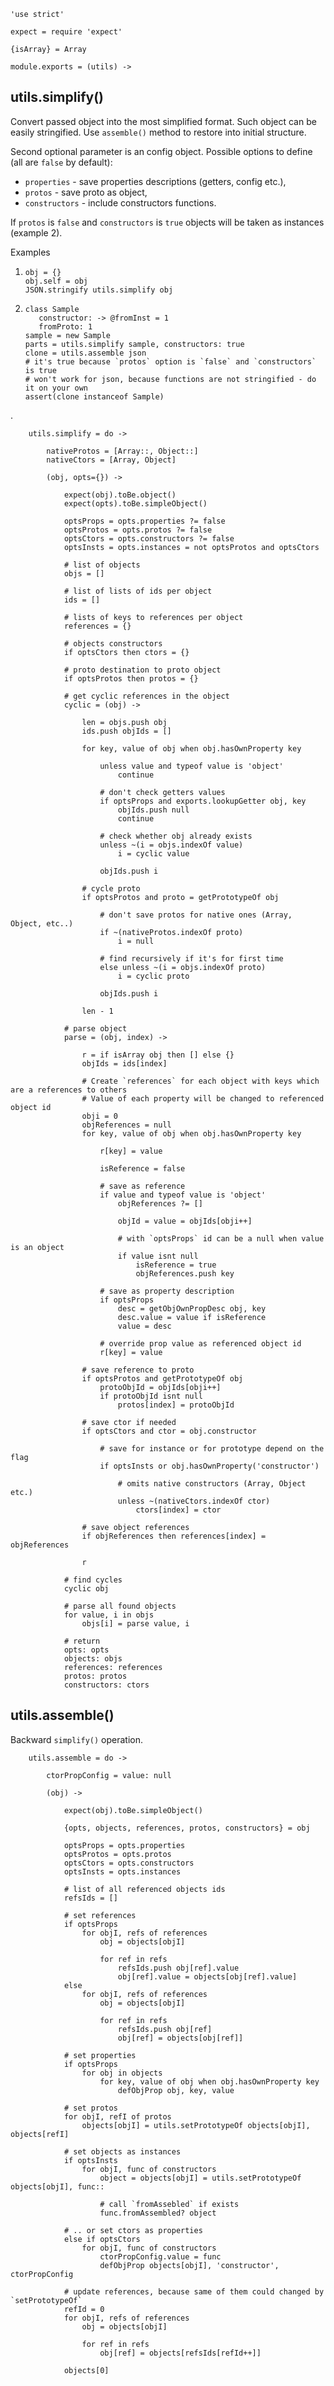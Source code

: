 	'use strict'

	expect = require 'expect'

	{isArray} = Array

	module.exports = (utils) ->

utils.simplify()
----------------

Convert passed object into the most simplified format.
Such object can be easily stringified.
Use `assemble()` method to restore into initial structure.

Second optional parameter is an config object.
Possible options to define (all are `false` by default):
  - `properties` - save properties descriptions (getters, config etc.),
  - `protos` - save proto as object,
  - `constructors` - include constructors functions.

If `protos` is `false` and `constructors` is `true` objects will be taken as instances (example 2).

Examples
  1. ```
     obj = {}
     obj.self = obj
     JSON.stringify utils.simplify obj
     ```
  2. ```
     class Sample
     	constructor: -> @fromInst = 1
     	fromProto: 1
     sample = new Sample
     parts = utils.simplify sample, constructors: true
     clone = utils.assemble json
     # it's true because `protos` option is `false` and `constructors` is true
     # won't work for json, because functions are not stringified - do it on your own
     assert(clone instanceof Sample)
     ```

.

		utils.simplify = do ->

			nativeProtos = [Array::, Object::]
			nativeCtors = [Array, Object]

			(obj, opts={}) ->

				expect(obj).toBe.object()
				expect(opts).toBe.simpleObject()

				optsProps = opts.properties ?= false
				optsProtos = opts.protos ?= false
				optsCtors = opts.constructors ?= false
				optsInsts = opts.instances = not optsProtos and optsCtors

				# list of objects
				objs = []

				# list of lists of ids per object
				ids = []

				# lists of keys to references per object
				references = {}

				# objects constructors
				if optsCtors then ctors = {}

				# proto destination to proto object
				if optsProtos then protos = {}

				# get cyclic references in the object
				cyclic = (obj) ->

					len = objs.push obj
					ids.push objIds = []

					for key, value of obj when obj.hasOwnProperty key

						unless value and typeof value is 'object'
							continue

						# don't check getters values
						if optsProps and exports.lookupGetter obj, key
							objIds.push null
							continue

						# check whether obj already exists
						unless ~(i = objs.indexOf value)
							i = cyclic value

						objIds.push i

					# cycle proto
					if optsProtos and proto = getPrototypeOf obj

						# don't save protos for native ones (Array, Object, etc..)
						if ~(nativeProtos.indexOf proto)
							i = null

						# find recursively if it's for first time
						else unless ~(i = objs.indexOf proto)
							i = cyclic proto

						objIds.push i

					len - 1

				# parse object
				parse = (obj, index) ->

					r = if isArray obj then [] else {}
					objIds = ids[index]

					# Create `references` for each object with keys which are a references to others
					# Value of each property will be changed to referenced object id
					obji = 0
					objReferences = null
					for key, value of obj when obj.hasOwnProperty key

						r[key] = value

						isReference = false

						# save as reference
						if value and typeof value is 'object'
							objReferences ?= []

							objId = value = objIds[obji++]

							# with `optsProps` id can be a null when value is an object
							if value isnt null
								isReference = true
								objReferences.push key

						# save as property description
						if optsProps
							desc = getObjOwnPropDesc obj, key
							desc.value = value if isReference
							value = desc

						# override prop value as referenced object id
						r[key] = value

					# save reference to proto
					if optsProtos and getPrototypeOf obj
						protoObjId = objIds[obji++]
						if protoObjId isnt null
							protos[index] = protoObjId

					# save ctor if needed
					if optsCtors and ctor = obj.constructor

						# save for instance or for prototype depend on the flag
						if optsInsts or obj.hasOwnProperty('constructor')

							# omits native constructors (Array, Object etc.)
							unless ~(nativeCtors.indexOf ctor)
								ctors[index] = ctor

					# save object references
					if objReferences then references[index] = objReferences

					r

				# find cycles
				cyclic obj

				# parse all found objects
				for value, i in objs
					objs[i] = parse value, i

				# return
				opts: opts
				objects: objs
				references: references
				protos: protos
				constructors: ctors

utils.assemble()
----------------

Backward `simplify()` operation.

		utils.assemble = do ->

			ctorPropConfig = value: null

			(obj) ->

				expect(obj).toBe.simpleObject()

				{opts, objects, references, protos, constructors} = obj

				optsProps = opts.properties
				optsProtos = opts.protos
				optsCtors = opts.constructors
				optsInsts = opts.instances

				# list of all referenced objects ids
				refsIds = []

				# set references
				if optsProps
					for objI, refs of references
						obj = objects[objI]

						for ref in refs
							refsIds.push obj[ref].value
							obj[ref].value = objects[obj[ref].value]
				else
					for objI, refs of references
						obj = objects[objI]

						for ref in refs
							refsIds.push obj[ref]
							obj[ref] = objects[obj[ref]]

				# set properties
				if optsProps
					for obj in objects
						for key, value of obj when obj.hasOwnProperty key
							defObjProp obj, key, value

				# set protos
				for objI, refI of protos
					objects[objI] = utils.setPrototypeOf objects[objI], objects[refI]

				# set objects as instances
				if optsInsts
					for objI, func of constructors
						object = objects[objI] = utils.setPrototypeOf objects[objI], func::

						# call `fromAssebled` if exists
						func.fromAssembled? object

				# .. or set ctors as properties
				else if optsCtors
					for objI, func of constructors
						ctorPropConfig.value = func
						defObjProp objects[objI], 'constructor', ctorPropConfig

				# update references, because same of them could changed by `setPrototypeOf`
				refId = 0
				for objI, refs of references
					obj = objects[objI]

					for ref in refs
						obj[ref] = objects[refsIds[refId++]]

				objects[0]

